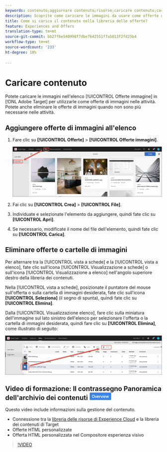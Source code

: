 ```yaml
---
keywords: contenuto;aggiornare contenuto;risorse;caricare contenuto;caricare risorsa
description: Scoprite come caricare le immagini da usare come offerte di immagini in  Adobe Target.
title: Come si carica il contenuto nella libreria delle offerte?
feature: Experiences and Offers
translation-type: tm+mt
source-git-commit: bb27f6e540998f7dbe7642551f7a5013f2fd25b4
workflow-type: tm+mt
source-wordcount: '233'
ht-degree: 18%

---
```



# Caricare contenuto

Potete caricare le immagini nell&#39;elenco [!UICONTROL Offerte immagine] in [!DNL Adobe Target] per utilizzarle come offerte di immagini nelle attività. Potete anche eliminare le offerte di immagini quando non sono più necessarie nelle attività.

## Aggiungere offerte di immagini all&#39;elenco

1. Fare clic su **[!UICONTROL Offerte]** > **[!UICONTROL Offerte immagini]**.

   ![Offerte > Offerte immagini](/help/c-experiences/c-manage-content/assets/image-offers-tab.png)

1. Fai clic su **[!UICONTROL Crea]** > **[!UICONTROL File]**.
1. Individuate e selezionate l&#39;elemento da aggiungere, quindi fate clic su **[!UICONTROL Apri]**.
1. Se necessario, modificate il nome del file dell&#39;elemento, quindi fate clic su **[!UICONTROL Carica]**.

## Eliminare offerte o cartelle di immagini

Per alternare tra la [!UICONTROL vista a schede] e la [!UICONTROL vista a elenco], fate clic sull&#39;icona [!UICONTROL Visualizzazione a schede] o sull&#39;icona [!UICONTROL Visualizzazione a elenco] nell&#39;angolo superiore destro della libreria dei contenuti.

Nella [!UICONTROL vista a schede], posizionate il puntatore del mouse sull&#39;offerta o sulla cartella di immagini desiderata, fate clic sull&#39;icona **[!UICONTROL Seleziona]** (il segno di spunta), quindi fate clic su **[!UICONTROL Elimina]**.

Dalla [!UICONTROL Visualizzazione elenco], fare clic sulla miniatura dell&#39;immagine sul lato sinistro dell&#39;elenco per selezionare l&#39;offerta o la cartella di immagini desiderata, quindi fare clic su **[!UICONTROL Elimina]**, come illustrato di seguito:

![Elimina elemento selezionato](/help/c-experiences/c-manage-content/assets/delete-image-offer.png)

## Video di formazione: Il contrassegno Panoramica dell&#39;archivio dei contenuti ![a1/>](/help/assets/overview.png)

Questo video include informazioni sulla gestione del contenuto.

* Connessione tra la [libreria delle risorse di Experience Cloud](https://experienceleague.adobe.com/docs/core-services/interface/assets/creative-cloud.html) e la libreria dei contenuti di Target
* Offerte HTML personalizzate
* Offerta HTML personalizzata nel Compositore esperienza visivo

>[!VIDEO](https://video.tv.adobe.com/v/17387)